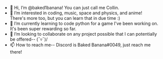- 👋 Hi, I’m @baked1banana! You can just call me Collin. 
- 👀 I’m interested in coding, music, space and physics, and anime! There's more too, but you can learn that in due time :) 
- 🌱 I’m currently learning to code python for a game I've been working on. It's been super rewarding so far. 
- 💞️ I’m looking to collaborate on any project possible that I can potentially be offered-- \(¯▿¯)/
- 📫 How to reach me-- Discord is Baked Banana#0049, just reach me there! 

<!---
baked1banana/baked1banana is a ✨ special ✨ repository because its `README.md` (this file) appears on your GitHub profile.
You can click the Preview link to take a look at your changes.
--->
